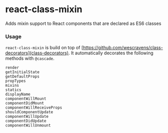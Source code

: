 # react-class-mixin
Adds mixin support to React components that are declared as ES6 classes


### Usage

`react-class-mixin` is build on top of [https://github.com/wescravens/class-decorators](class-decorators).  It automatically decorates the following methods with `@cascade`.

```
render
getInitialState
getDefaultProps
propTypes
mixins
statics
displayName
componentWillMount
componentDidMount
componentWillReceiveProps
shouldComponentUpdate
componentWillUpdate
componentDidUpdate
componentWillUnmount
```